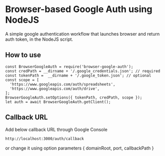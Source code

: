 # Browser-based Google Auth using NodeJS

A simple google authentication workflow that launches 
browser and return auth token, in the NodeJS script.

## How to use

    const BrowserGoogleAuth = require('browser-google-auth');
    const credPath = __dirname + '/.google_credentials.json'; // required
    const tokenPath =  __dirname + '/.google_token.json'; // optional
    const scope = [
      'https://www.googleapis.com/auth/spreadsheets',
      'https://www.googleapis.com/auth/drive',
    ];
    BrowserGoogleAuth.setOptions({ tokenPath, credPath, scope });
    let auth = await BrowserGoogleAuth.getClient();


## Callback URL

Add below callback URL through Google Console

    http://localhost:3000/auth/callback

or change it using option parameters { domainRoot, port, callbackPath }




